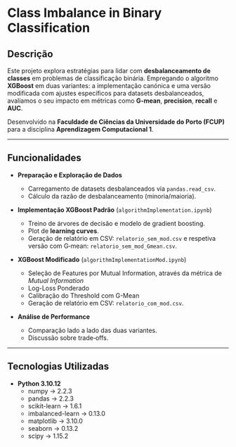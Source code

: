 # Class Imbalance in Binary Classification

## Descrição  
Este projeto explora estratégias para lidar com **desbalanceamento de classes** em problemas de classificação binária. Empregando o algoritmo **XGBoost** em duas variantes: a implementação canónica e uma versão modificada com ajustes específicos para datasets desbalanceados, avaliamos o seu impacto em métricas como **G-mean**, **precision**, **recall** e **AUC**.  

Desenvolvido na **Faculdade de Ciências da Universidade do Porto (FCUP)** para a disciplina **Aprendizagem Computacional 1**.

---

## Funcionalidades

- **Preparação e Exploração de Dados**  
  - Carregamento de datasets desbalanceados via `pandas.read_csv`.  
  - Cálculo da razão de desbalanceamento (minoria/maioria).  

- **Implementação XGBoost Padrão** (`algorithmImplementation.ipynb`)  
  - Treino de árvores de decisão e modelo de gradient boosting.  
  - Plot de **learning curves**.  
  - Geração de relatório em CSV: `relatorio_sem_mod.csv` e respetiva versão com G‑mean: `relatorio_sem_mod_Gmean.csv`.  

- **XGBoost Modificado** (`algorithmImplementationMod.ipynb`)  
  - Seleção de Features por Mutual Information, através da métrica de *Mutual Information*
  - Log-Loss Ponderado
  - Calibração do Threshold com G-Mean
  - Geração de relatório em CSV: `relatorio_com_mod.csv`.  

- **Análise de Performance**  
  - Comparação lado a lado das duas variantes.   
  - Discussão sobre trade‑offs.  

---

## Tecnologias Utilizadas

- **Python 3.10.12**
  - numpy -> 2.2.3
  - pandas -> 2.2.3
  - scikit-learn -> 1.6.1
  - imbalanced-learn -> 0.13.0
  - matplotlib -> 3.10.0
  - seaborn -> 0.13.2
  - scipy -> 1.15.2
